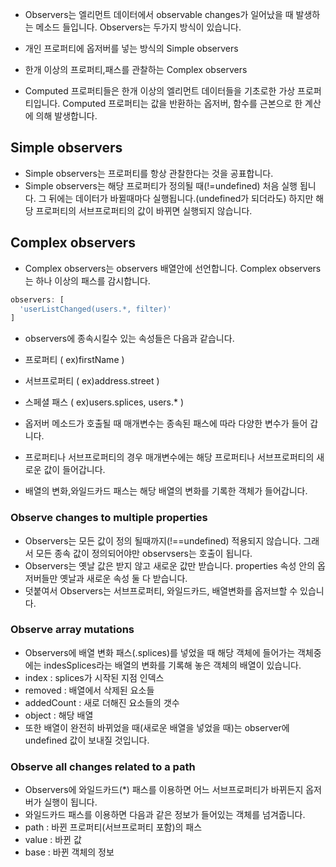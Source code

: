 * Observers는 엘리먼트 데이터에서 observable changes가 일어났을 때 발생하는 메소드 들입니다. Observers는 두가지 방식이 있습니다.
 * 개인 프로퍼티에 옵저버를 넣는 방식의 Simple observers
 * 한개 이상의 프로퍼티,패스를 관찰하는 Complex observers

* Computed 프로퍼티들은 한개 이상의 엘리먼트 데이터들을 기초로한 가상 프로퍼티입니다. Computed 프로퍼티는 값을 반환하는 옵저버, 함수를 근본으로 한 계산에 의해 발생합니다.

## Simple observers
* Simple observers는 프로퍼티를 항상 관찰한다는 것을 공표합니다.
* Simple observers는 해당 프로퍼티가 정의될 때(!=undefined) 처음 실행 됩니다. 그 뒤에는 데이터가 바뀔때마다 실행됩니다.(undefined가 되더라도) 하지만 해당 프로퍼티의 서브프로퍼티의 값이 바뀌면 실행되지 않습니다.

## Complex observers
* Complex observers는 observers 배열안에 선언합니다. Complex observers는 하나 이상의 패스를 감시합니다.
```javascript
observers: [
  'userListChanged(users.*, filter)'
]
```
* observers에 종속시킬수 있는 속성들은 다음과 같습니다.
 * 프로퍼티 ( ex)firstName ) 
 * 서브프로퍼티 ( ex)address.street ) 
 * 스페셜 패스 ( ex)users.splices, users.* ) 

* 옵저버 메소드가 호출될 때 매개변수는 종속된 패스에 따라 다양한 변수가 들어 갑니다.
 * 프로퍼티나 서브프로퍼티의 경우 매개변수에는 해당 프로퍼티나 서브프로퍼티의 새로운 값이 들어갑니다.
 * 배열의 변화,와일드카드 패스는 해당 배열의 변화를 기록한 객체가 들어갑니다.

### Observe changes to multiple properties
* Observers는 모든 값이 정의 될때까지(!==undefined) 적용되지 않습니다. 그래서 모든 종속 값이 정의되어야만 observsers는 호출이 됩니다.
* Observers는 옛날 값은 받지 않고 새로운 값만 받습니다. properties 속성 안의 옵저버들만 옛날과 새로운 속성 둘 다 받습니다.
* 덧붙여서 Observers는 서브프로퍼티, 와일드카드, 배열변화를 옵저브할 수 있습니다.

### Observe array mutations
* Observers에 배열 변화 패스(.splices)를 넣었을 때 해당 객체에 들어가는 객체중에는 indesSplices라는 배열의 변화를 기록해 놓은 객체의 배열이 있습니다.
 * index : splices가 시작된 지점 인덱스
 * removed : 배열에서 삭제된 요소들
 * addedCount : 새로 더해진 요소들의 갯수
 * object : 해당 배열
* 또한 배열이 완전히 바뀌었을 때(새로운 배열을 넣었을 때)는 observer에 undefined 값이 보내질 것입니다.

### Observe all changes related to a path
* Observers에 와일드카드(*) 패스를 이용하면 어느 서브프로퍼티가 바뀌든지 옵저버가 실행이 됩니다.
* 와일드카드 패스를 이용하면 다음과 같은 정보가 들어있는 객체를 넘겨줍니다.
 * path : 바뀐 프로퍼티(서브프로퍼티 포함)의 패스
 * value : 바뀐 값
 * base : 바뀐 객체의 정보

